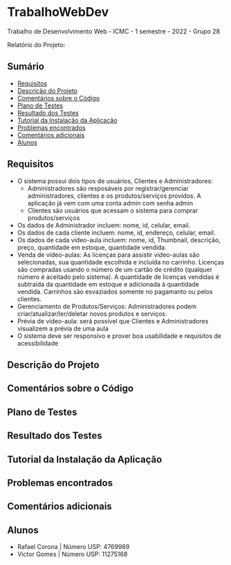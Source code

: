 # TrabalhoWebDev
Trabalho de Desenvolvimento Web - ICMC - 1 semestre - 2022 - Grupo 28



Relatório do Projeto:

## Sumário
* [Requisitos](#requisitos)
* [Descrição do Projeto](#descrição-do-projeto)
* [Comentários sobre o Código](#comentários-sobre-o-código)
* [Plano de Testes](#plano-de-testes)
* [Resultado dos Testes](#resultado-dos-testes)
* [Tutorial da Instalação da Aplicação](#tutorial-da-instalação-da-aplicação)
* [Problemas encontrados](#problemas-encontrados)
* [Comentários adicionais](#comentários-adicionais)
* [Alunos](#alunos)
<!-- * [License](#license) -->


## Requisitos
- O sistema possui dois tipos de usuários, Clientes e Administradores:  
     - Administradores são resposáveis por registrar/gerenciar administradores, clientes e os produtos/serviços providos. A aplicação já vem com uma conta admin com senha admin  
     - Clientes são usuários que acessam o sistema para comprar produtos/serviços 
- Os dados de Administrador incluem: nome, id, celular, email. 
- Os dados de cada cliente incluem: nome, id, endereço, celular, email.  
- Os dados de cada vídeo-aula incluem: nome, id, Thumbnail, descrição, preço, quantidade em estoque, quantidade vendida.
- Venda de vídeo-aulas: As licenças para assistir video-aulas são selecionadas, sua quantidade escolhida e incluída no carrinho. Licenças são compradas usando o número de um cartão de crédito (qualquer número é aceitado pelo sistema). A quantidade de licenças vendidas é subtraída da quantidade em estoque e adicionada à quantidade vendida. Carrinhos são esvaziados somente no pagamanto ou pelos clientes. 
- Gerenciamento de Produtos/Serviços: Administradores podem criar/atualizar/ler/deletar novos produtos e serviços.
- Prévia de video-aula: será possível que Clientes e Administradores visualizem a prévia de uma aula 
- O sistema deve ser responsivo e prover boa usabilidade e requisitos de acessibilidade

## Descrição do Projeto
## Comentários sobre o Código
## Plano de Testes   
## Resultado dos Testes  
## Tutorial da Instalação da Aplicação  
## Problemas encontrados  
## Comentários adicionais  
## Alunos
 - Rafael Corona  |  Número USP: 4769989
 - Victor Gomes |  Número USP: 11275168
